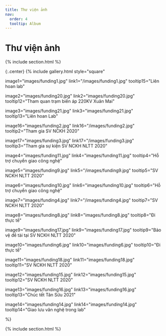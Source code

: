 ```yaml
---
title: Thư viện ảnh
nav:
  order: 4
  tooltip: Album
---
```


# <i class="fas fa-feather-alt"></i>Thư viện ảnh

{% include section.html %}

{:.center}
{% include gallery.html style="square"

image1="images/funding1.jpg" link1="/images/funding1.jpg" tooltip15="Liên hoan lab"

image2="images/funding20.jpg" link2="images/funding20.jpg" tooltip12="Tham quan trạm biến áp 220KV Xuân Mai"

image3="images/funding21.jpg" link3="images/funding21.jpg" tooltip13="Liên hoan Lab"

<!-- image15="images/funding1.jpg" link15="images/funding21.jpg" tooltip1="Khóa đào tạo cho NPC về sử dụng phần mềm Sincal" -->

image16="images/funding2.jpg" link16="/images/funding2.jpg" tooltip2="Tham gia SV NCKH 2020"

image17="images/funding3.jpg" link17="/images/funding3.jpg" tooltip3="Tham gia sự kiện SV NCKH NLTT 2020"

image4="images/funding11.jpg" link4="images/funding11.jpg" tooltip4="Hỗ trợ chuyển giao công nghệ"

image5="images/funding9.jpg" link5="/images/funding9.jpg" tooltip5="SV NCKH NLTT 2020"

image6="images/funding10.jpg" link6="images/funding10.jpg" tooltip6="Hỗ trợ chuyển giao công nghệ"

image7="images/funding4.jpg" link7="/images/funding4.jpg" tooltip7="SV NCKH NLTT 2020"

image8="images/funding8.jpg" link8="images/funding8.jpg" tooltip8="Đi thực tế"

image9="images/funding17.jpg" link9="images/funding17.jpg" tooltip9="Bảo vệ đề tài tại SV NCKH NLTT 2020"

image10="images/funding6.jpg" link10="images/funding6.jpg" tooltip10="Đi thực tế"

image11="images/funding18.jpg" link11="images/funding18.jpg" tooltip11="SV NCKH NLTT 2020"

image12="images/funding15.jpg" link12="images/funding15.jpg" tooltip12="SV NCKH NLTT 2020"

image13="images/funding16.jpg" link13="images/funding16.jpg" tooltip13="Chúc tết Tân Sửu 2021"

image14="images/funding14.jpg" link14="images/funding14.jpg" tooltip14="Giao lưu văn nghệ trong lab"


 %}

{% include section.html %}
